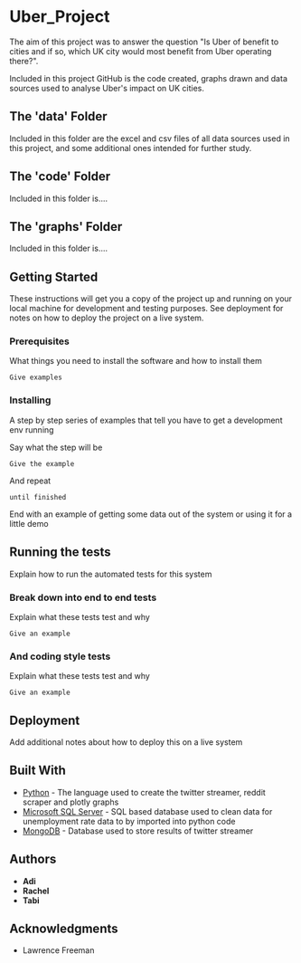 # Uber_Project

The aim of this project was to answer the question "Is Uber of benefit to cities and if so, which UK city would most benefit from Uber operating there?".

Included in this project GitHub is the code created, graphs drawn and data sources used to analyse Uber's impact on UK cities.

## The 'data' Folder

Included in this folder are the excel and csv files of all data sources used in this project, and some additional ones intended for further study.

## The 'code' Folder

Included in this folder is....

## The 'graphs' Folder

Included in this folder is....

## Getting Started

These instructions will get you a copy of the project up and running on your local machine for development and testing purposes. See deployment for notes on how to deploy the project on a live system.

### Prerequisites

What things you need to install the software and how to install them

```
Give examples
```

### Installing

A step by step series of examples that tell you have to get a development env running

Say what the step will be

```
Give the example
```

And repeat

```
until finished
```

End with an example of getting some data out of the system or using it for a little demo

## Running the tests

Explain how to run the automated tests for this system

### Break down into end to end tests

Explain what these tests test and why

```
Give an example
```

### And coding style tests

Explain what these tests test and why

```
Give an example
```

## Deployment

Add additional notes about how to deploy this on a live system

## Built With

* [Python](https://www.python.org/) - The language used to create the twitter streamer, reddit scraper and plotly graphs 
* [Microsoft SQL Server](https://docs.microsoft.com/en-us/sql/ssms/download-sql-server-management-studio-ssms) - SQL based database used to clean data for unemployment rate data to by imported into python code
* [MongoDB](https://www.mongodb.com/) - Database used to store results of twitter streamer

## Authors

* **Adi** 
* **Rachel** 
* **Tabi** 

## Acknowledgments

* Lawrence Freeman
